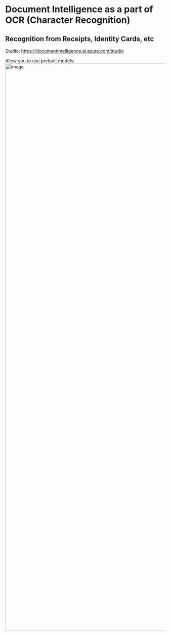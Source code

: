 # Document Intelligence as a part of OCR (Character Recognition)
## Recognition from Receipts, Identity Cards, etc
Studio: https://documentintelligence.ai.azure.com/studio

Allow you to use prebuilt models:  
<img width="1792" alt="image" src="https://github.com/Glareone/OpenAI-and-ChatGPT-meet-.Net/assets/4239376/dc1a8362-2e36-42ae-8739-8c72870c1723">
